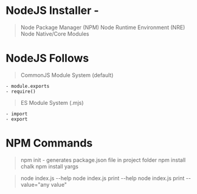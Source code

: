# NodeJS Installer -

> Node Package Manager (NPM)
> Node Runtime Environment (NRE)
> Node Native/Core Modules

# NodeJS Follows

> CommonJS Module System (default)

    - module.exports
    - require()

> ES Module System (.mjs)

    - import
    - export

# NPM Commands

> npm init - generates package.json file in project folder
> npm install chalk
> npm install yargs

> node index.js --help
> node index.js print --help
> node index.js print --value="any value"
